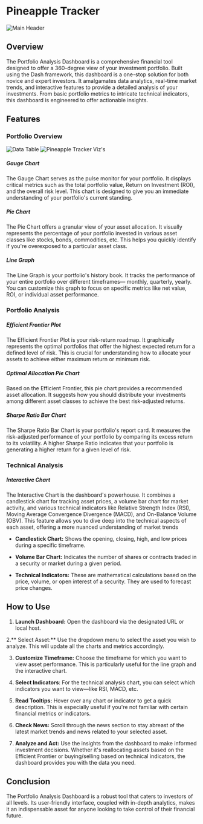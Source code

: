 # Pineapple Tracker
![Main Header](https://github.com/Jodburton/Pineapple_Tracker/assets/141245415/5f8aa081-6395-453a-9366-414ee907388c)
## Overview
The Portfolio Analysis Dashboard is a comprehensive financial tool designed to offer a 360-degree view of your investment portfolio. Built using the Dash framework, this dashboard is a one-stop solution for both novice and expert investors. It amalgamates data analytics, real-time market trends, and interactive features to provide a detailed analysis of your investments. From basic portfolio metrics to intricate technical indicators, this dashboard is engineered to offer actionable insights.

## Features
### Portfolio Overview
![Data Table](https://github.com/Jodburton/Pineapple_Tracker/assets/141245415/6c370538-ec9c-4fdd-ac52-fcb8e50c555a)
![Pineapple Tracker Viz's](https://github.com/Jodburton/Pineapple_Tracker/assets/141245415/26482925-2918-4dfa-99b2-f74229fb84e0)
##### Gauge Chart
  The Gauge Chart serves as the pulse monitor for your portfolio. It displays critical metrics such as the total portfolio value, Return on Investment (ROI), and the overall risk level. This chart is designed to give you an immediate understanding of your portfolio's current standing.

##### Pie Chart
The Pie Chart offers a granular view of your asset allocation. It visually represents the percentage of your portfolio invested in various asset classes like stocks, bonds, commodities, etc. This helps you quickly identify if you're overexposed to a particular asset class.

##### Line Graph
The Line Graph is your portfolio's history book. It tracks the performance of your entire portfolio over different timeframes— monthly, quarterly, yearly. You can customize this graph to focus on specific metrics like net value, ROI, or individual asset performance.

### Portfolio Analysis
##### Efficient Frontier Plot
The Efficient Frontier Plot is your risk-return roadmap. It graphically represents the optimal portfolios that offer the highest expected return for a defined level of risk. This is crucial for understanding how to allocate your assets to achieve either maximum return or minimum risk.

##### Optimal Allocation Pie Chart
Based on the Efficient Frontier, this pie chart provides a recommended asset allocation. It suggests how you should distribute your investments among different asset classes to achieve the best risk-adjusted returns.

##### Sharpe Ratio Bar Chart
The Sharpe Ratio Bar Chart is your portfolio's report card. It measures the risk-adjusted performance of your portfolio by comparing its excess return to its volatility. A higher Sharpe Ratio indicates that your portfolio is generating a higher return for a given level of risk.

### Technical Analysis
##### Interactive Chart
The Interactive Chart is the dashboard's powerhouse. It combines a candlestick chart for tracking asset prices, a volume bar chart for market activity, and various technical indicators like Relative Strength Index (RSI), Moving Average Convergence Divergence (MACD), and On-Balance Volume (OBV). This feature allows you to dive deep into the technical aspects of each asset, offering a more nuanced understanding of market trends

- **Candlestick Chart:** Shows the opening, closing, high, and low prices during a specific timeframe.

- **Volume Bar Chart:** Indicates the number of shares or contracts traded in a security or market during a given period.

- **Technical Indicators:** These are mathematical calculations based on the price, volume, or open interest of a security. They are used to forecast price changes.

## How to Use
1. **Launch Dashboard:** Open the dashboard via the designated URL or local host.

2.** Select Asset:** Use the dropdown menu to select the asset you wish to analyze. This will update all the charts and metrics accordingly.

3. **Customize Timeframe:** Choose the timeframe for which you want to view asset performance. This is particularly useful for the line graph and the interactive chart.

4. **Select Indicators**: For the technical analysis chart, you can select which indicators you want to view—like RSI, MACD, etc.

5. **Read Tooltips:** Hover over any chart or indicator to get a quick description. This is especially useful if you're not familiar with certain financial metrics or indicators.

6. **Check News:** Scroll through the news section to stay abreast of the latest market trends and news related to your selected asset.

7. **Analyze and Act:** Use the insights from the dashboard to make informed investment decisions. Whether it's reallocating assets based on the Efficient Frontier or buying/selling based on technical indicators, the dashboard provides you with the data you need.

## Conclusion
The Portfolio Analysis Dashboard is a robust tool that caters to investors of all levels. Its user-friendly interface, coupled with in-depth analytics, makes it an indispensable asset for anyone looking to take control of their financial future.
